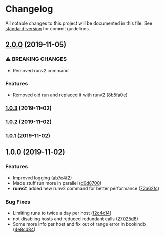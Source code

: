 # Changelog

All notable changes to this project will be documented in this file. See [standard-version](https://github.com/conventional-changelog/standard-version) for commit guidelines.

## [2.0.0](https://github.com/gnur/demeter/compare/v1.0.3...v2.0.0) (2019-11-05)


### ⚠ BREAKING CHANGES

* Removed runv2 command

### Features

* Removed old run and replaced it with runv2 ([8b5fa0e](https://github.com/gnur/demeter/commit/8b5fa0e39d294cd04a4216cc70c5d748c13891f0))

### [1.0.3](https://github.com/gnur/demeter/compare/v1.0.2...v1.0.3) (2019-11-02)

### [1.0.2](https://github.com/gnur/demeter/compare/v1.0.1...v1.0.2) (2019-11-02)

### [1.0.1](https://github.com/gnur/demeter/compare/v1.0.0...v1.0.1) (2019-11-02)

## 1.0.0 (2019-11-02)


### Features

* Improved logging ([ab7c4f2](https://github.com/gnur/demeter/commit/ab7c4f23a336e04fbfdf589dedc747588f4664f2))
* Made stuff run more in parallel ([d0d8700](https://github.com/gnur/demeter/commit/d0d8700306a7761ed1b3b0b73e48949ded43c1b1))
* **runv2:** added new runv2 command for better performance ([72a62fc](https://github.com/gnur/demeter/commit/72a62fcf615601675764eed0818a5cca070f7c03))


### Bug Fixes

* Limiting runs to twice a day per host ([f2c4c14](https://github.com/gnur/demeter/commit/f2c4c14d2a511fa9d6cc67c9427e6fc6d11a35b4))
* not disabling hosts and reduced redundant calls ([27025d6](https://github.com/gnur/demeter/commit/27025d6c84ca865a6f989394463804c0a6c56a8f))
* Some more info per host and fix out of range error in bookindb ([4e8cd84](https://github.com/gnur/demeter/commit/4e8cd84fd464b688c0a418921f1a20cc6d676441))
